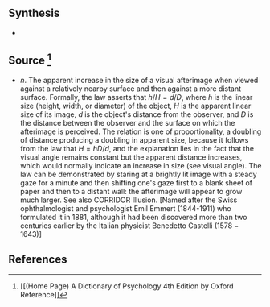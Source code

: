 ## Synthesis
- 
## Source [^1]
- $n$. The apparent increase in the size of a visual afterimage when viewed against a relatively nearby surface and then against a more distant surface. Formally, the law asserts that $h / H=d / D$, where $h$ is the linear size (height, width, or diameter) of the object, $H$ is the apparent linear size of its image, $d$ is the object's distance from the observer, and $D$ is the distance between the observer and the surface on which the afterimage is perceived. The relation is one of proportionality, a doubling of distance producing a doubling in apparent size, because it follows from the law that $H=h D / d$, and the explanation lies in the fact that the visual angle remains constant but the apparent distance increases, which would normally indicate an increase in size (see visual angle). The law can be demonstrated by staring at a brightly lit image with a steady gaze for a minute and then shifting one's gaze first to a blank sheet of paper and then to a distant wall: the afterimage will appear to grow much larger. See also CORRIDOR Illusion. \[Named after the Swiss ophthalmologist and psychologist Emil Emmert (1844-1911) who formulated it in 1881, although it had been discovered more than two centuries earlier by the Italian physicist Benedetto Castelli $(1578-1643)]$
## References

[^1]: [[(Home Page) A Dictionary of Psychology 4th Edition by Oxford Reference]]